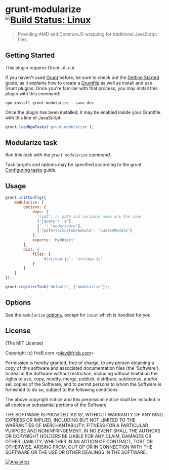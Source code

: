 # grunt-modularize [![Build Status: Linux](https://travis-ci.org/frisb/grunt-modularize.png?branch=master)](https://travis-ci.org/frisb/grunt-modularize)

> Providing AMD and CommonJS wrapping for traditional JavaScript files.



## Getting Started
This plugin requires Grunt `~0.4.0`

If you haven't used [Grunt](http://gruntjs.com/) before, be sure to check out the [Getting Started](http://gruntjs.com/getting-started) guide, as it explains how to create a [Gruntfile](http://gruntjs.com/sample-gruntfile) as well as install and use Grunt plugins. Once you're familiar with that process, you may install this plugin with this command:

```shell
npm install grunt-modularize --save-dev
```

Once the plugin has been installed, it may be enabled inside your Gruntfile with this line of JavaScript:

```js
grunt.loadNpmTasks('grunt-modularize');
```



## Modularize task
_Run this task with the `grunt modularize` command._

Task targets and options may be specified according to the grunt [Configuring tasks](http://gruntjs.com/configuring-tasks) guide.



## Usage

```js
grunt.initConfig({
	modularize: {
		options: {
			deps: [
			  'riot', // path and variable name are the same
			  {'jquery': '$'},
			  {'_': 'underscore'},
			  {'/path/to/custom/module': 'CustomModule'}
			],
			exports: 'MyObject'
		},
		dist: {
			files: {
				'dist/app.js': 'src/app.js'
			}
		}
	}
});

grunt.registerTask('default', ['modularize']);
```


## Options

See the `modularize` [options](https://github.com/frisb/modularize), except for `input` which is handled for you.



## License

(The MIT License)

Copyright (c) frisB.com &lt;play@frisb.com&gt;

Permission is hereby granted, free of charge, to any person obtaining
a copy of this software and associated documentation files (the
'Software'), to deal in the Software without restriction, including
without limitation the rights to use, copy, modify, merge, publish,
distribute, sublicense, and/or sell copies of the Software, and to
permit persons to whom the Software is furnished to do so, subject to
the following conditions:

The above copyright notice and this permission notice shall be
included in all copies or substantial portions of the Software.

THE SOFTWARE IS PROVIDED 'AS IS', WITHOUT WARRANTY OF ANY KIND,
EXPRESS OR IMPLIED, INCLUDING BUT NOT LIMITED TO THE WARRANTIES OF
MERCHANTABILITY, FITNESS FOR A PARTICULAR PURPOSE AND NONINFRINGEMENT.
IN NO EVENT SHALL THE AUTHORS OR COPYRIGHT HOLDERS BE LIABLE FOR ANY
CLAIM, DAMAGES OR OTHER LIABILITY, WHETHER IN AN ACTION OF CONTRACT,
TORT OR OTHERWISE, ARISING FROM, OUT OF OR IN CONNECTION WITH THE
SOFTWARE OR THE USE OR OTHER DEALINGS IN THE SOFTWARE.

[![Analytics](https://ga-beacon.appspot.com/UA-40562957-14/grunt-modularize/readme)](https://github.com/igrigorik/ga-beacon)
